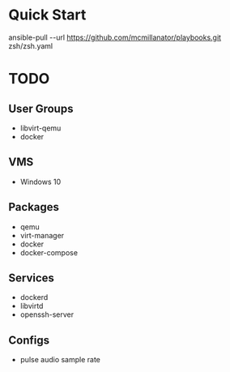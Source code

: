 # Quick Start
ansible-pull --url https://github.com/mcmillanator/playbooks.git zsh/zsh.yaml

# TODO
## User Groups
* libvirt-qemu
* docker
## VMS
* Windows 10
## Packages
* qemu
* virt-manager
* docker
* docker-compose
## Services
* dockerd
* libvirtd
* openssh-server
## Configs
* pulse audio sample rate
